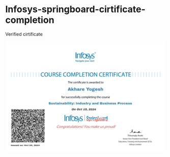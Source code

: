 # Infosys-springboard-cirtificate-completion
Verified cirtificate 
  
![verified](https://github.com/onenote-py/Infosys-springboard-cirtificate-completion/blob/main/Picsart_24-10-20_09-07-06-375.jpg)
